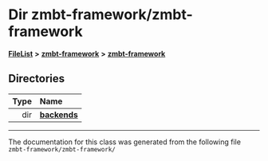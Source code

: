 

# Dir zmbt-framework/zmbt-framework



[**FileList**](files.md) **>** [**zmbt-framework**](dir_5cc8f6c6cee9c6709f50999cbc2a49c0.md) **>** [**zmbt-framework**](dir_bb0a9de190a5c1cb17a41c225c0cd423.md)














## Directories

| Type | Name |
| ---: | :--- |
| dir | [**backends**](dir_e0e3bad64fbfd08934d555b945409197.md) <br> |

























































------------------------------
The documentation for this class was generated from the following file `zmbt-framework/zmbt-framework/`

